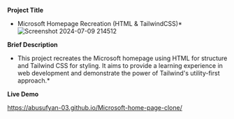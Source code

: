**Project Title**

* Microsoft Homepage Recreation (HTML & TailwindCSS)*![Screenshot 2024-07-09 214512](https://github.com/abusufyan-03/Microsoft-home-page-clone/assets/143246571/af5b25c7-6ac4-434d-814f-c39cce54f649)

**Brief Description**

* This project recreates the Microsoft homepage using HTML for structure and Tailwind CSS for styling. It aims to provide a learning experience in web development and demonstrate the power of Tailwind's utility-first approach.*

**Live Demo**

https://abusufyan-03.github.io/Microsoft-home-page-clone/
